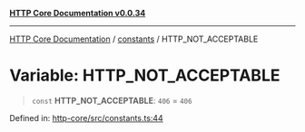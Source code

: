 [**HTTP Core Documentation v0.0.34**](../../README.md)

***

[HTTP Core Documentation](../../modules.md) / [constants](../README.md) / HTTP\_NOT\_ACCEPTABLE

# Variable: HTTP\_NOT\_ACCEPTABLE

> `const` **HTTP\_NOT\_ACCEPTABLE**: `406` = `406`

Defined in: [http-core/src/constants.ts:44](https://github.com/stonemjs/http-core/blob/8d2f265873c2a6f093cdaa7580ed7328bd078613/src/constants.ts#L44)
